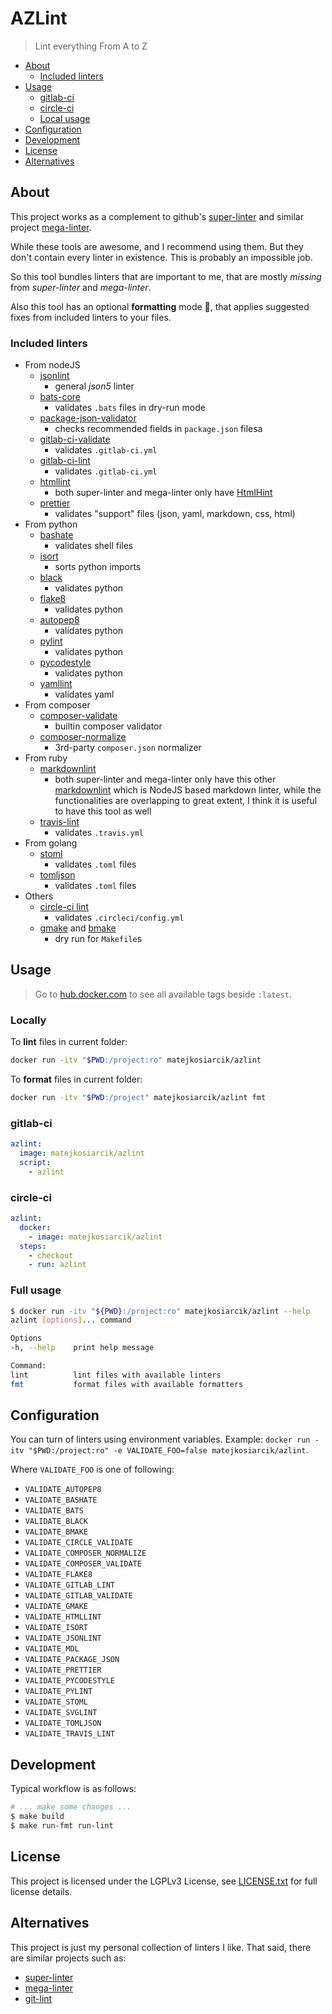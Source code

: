 # AZLint

> Lint everything From A to Z

<!-- toc -->

- [About](#about)
  - [Included linters](#included-linters)
- [Usage](#usage)
  - [gitlab-ci](#gitlab-ci)
  - [circle-ci](#circle-ci)
  - [Local usage](#local-usage)
- [Configuration](#configuration)
- [Development](#development)
- [License](#license)
- [Alternatives](#alternatives)

<!-- tocstop -->

## About

This project works as a complement to github's
[super-linter](https://github.com/github/super-linter) and similar project
[mega-linter](https://github.com/nvuillam/mega-linter).

While these tools are awesome, and I recommend using them.
But they don't contain every linter in existence.
This is probably an impossible job.

So this tool bundles linters that are important to me, that are mostly
_missing_ from _super-linter_ and _mega-linter_.

Also this tool has an optional **formatting** mode 🤯, that applies suggested
fixes from included linters to your files.

### Included linters

- From nodeJS
  - [jsonlint](https://github.com/prantlf/jsonlint)
    - general _json5_ linter
  - [bats-core](https://github.com/bats-core/bats-core)
    - validates `.bats` files in dry-run mode
  - [package-json-validator](https://github.com/gorillamania/package.json-validator)
    - checks recommended fields in `package.json` filesa
  - [gitlab-ci-validate](https://github.com/pradel/gitlab-ci-validate)
    - validates `.gitlab-ci.yml`
  - [gitlab-ci-lint](https://github.com/BuBuaBu/gitlab-ci-lint)
    - validates `.gitlab-ci.yml`
  - [htmllint](https://github.com/htmllint/htmllint)
    - both super-linter and mega-linter only have
      [HtmlHint](https://github.com/HTMLHint/HTMLHint)
  - [prettier](https://github.com/prettier/prettier)
    - validates "support" files (json, yaml, markdown, css, html)
- From python
  - [bashate](https://github.com/openstack/bashate)
    - validates shell files
  - [isort](https://github.com/PyCQA/isort)
    - sorts python imports
  - [black](https://github.com/psf/black)
    - validates python
  - [flake8](https://github.com/PyCQA/flake8)
    - validates python
  - [autopep8](https://github.com/hhatto/autopep8)
    - validates python
  - [pylint](https://github.com/PyCQA/pylint/)
    - validates python
  - [pycodestyle](https://github.com/PyCQA/pycodestyle)
    - validates python
  - [yamllint](https://github.com/adrienverge/yamllint)
    - validates yaml
- From composer
  - [composer-validate](https://getcomposer.org/doc/03-cli.md#validate)
    - builtin composer validator
  - [composer-normalize](https://github.com/ergebnis/composer-normalize)
    - 3rd-party `composer.json` normalizer
- From ruby
  - [markdownlint](https://github.com/markdownlint/markdownlint)
    - both super-linter and mega-linter only have this other
      [markdownlint](https://github.com/DavidAnson/markdownlint) which is
      NodeJS based markdown linter, while the functionalities are overlapping
      to great extent, I think it is useful to have this tool as well
  - [travis-lint](https://github.com/travis-ci/travis.rb#lint)
    - validates `.travis.yml`
- From golang
  - [stoml](https://github.com/freshautomations/stoml)
    - validates `.toml` files
  - [tomljson](https://github.com/pelletier/go-toml)
    - validates `.toml` files
- Others
  - [circle-ci lint](https://circleci.com/docs/2.0/local-cli)
    - validates `.circleci/config.yml`
  - [gmake](https://www.gnu.org/software/make/) and [bmake](https://man.netbsd.org/make.1)
    - dry run for `Makefile`s

## Usage

> Go to [hub.docker.com](https://hub.docker.com/r/matejkosiarcik/azlint) to see
> all available tags beside `:latest`.

### Locally

To **lint** files in current folder:

```sh
docker run -itv "$PWD:/project:ro" matejkosiarcik/azlint
```

To **format** files in current folder:

```sh
docker run -itv "$PWD:/project" matejkosiarcik/azlint fmt
```

### gitlab-ci

```yaml
azlint:
  image: matejkosiarcik/azlint
  script:
    - azlint
```

### circle-ci

```yaml
azlint:
  docker:
    - image: matejkosiarcik/azlint
  steps:
    - checkout
    - run: azlint
```

### Full usage

```sh
$ docker run -itv "${PWD}:/project:ro" matejkosiarcik/azlint --help
azlint [options]... command

Options
-h, --help    print help message

Command:
lint          lint files with available linters
fmt           format files with available formatters
```

## Configuration

You can turn of linters using environment variables. Example:
`docker run -itv "$PWD:/project:ro" -e VALIDATE_FOO=false matejkosiarcik/azlint`.

Where `VALIDATE_FOO` is one of following:

- `VALIDATE_AUTOPEP8`
- `VALIDATE_BASHATE`
- `VALIDATE_BATS`
- `VALIDATE_BLACK`
- `VALIDATE_BMAKE`
- `VALIDATE_CIRCLE_VALIDATE`
- `VALIDATE_COMPOSER_NORMALIZE`
- `VALIDATE_COMPOSER_VALIDATE`
- `VALIDATE_FLAKE8`
- `VALIDATE_GITLAB_LINT`
- `VALIDATE_GITLAB_VALIDATE`
- `VALIDATE_GMAKE`
- `VALIDATE_HTMLLINT`
- `VALIDATE_ISORT`
- `VALIDATE_JSONLINT`
- `VALIDATE_MDL`
- `VALIDATE_PACKAGE_JSON`
- `VALIDATE_PRETTIER`
- `VALIDATE_PYCODESTYLE`
- `VALIDATE_PYLINT`
- `VALIDATE_STOML`
- `VALIDATE_SVGLINT`
- `VALIDATE_TOMLJSON`
- `VALIDATE_TRAVIS_LINT`

## Development

Typical workflow is as follows:

```sh
# ... make some changes ...
$ make build
$ make run-fmt run-lint
```

## License

This project is licensed under the LGPLv3 License, see
[LICENSE.txt](LICENSE.txt) for full license details.

## Alternatives

This project is just my personal collection of linters I like.
That said, there are similar projects such as:

- [super-linter](https://github.com/github/super-linter)
- [mega-linter](https://github.com/nvuillam/mega-linter)
- [git-lint](https://github.com/sk-/git-lint)
